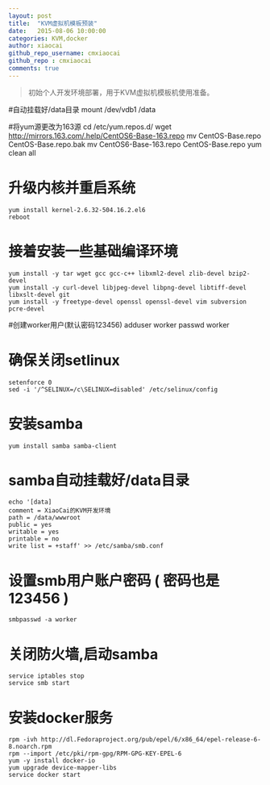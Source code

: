 ```yaml
---
layout: post
title:  "KVM虚拟机模板预装"
date:   2015-08-06 10:00:00
categories: KVM,docker
author: xiaocai
github_repo_username: cmxiaocai
github_repo : cmxiaocai
comments: true
---
```


> 初始个人开发环境部署，用于KVM虚拟机模板机使用准备。

#自动挂载好/data目录
	mount /dev/vdb1 /data


#将yum源更改为163源
	cd /etc/yum.repos.d/
	wget http://mirrors.163.com/.help/CentOS6-Base-163.repo
	mv CentOS-Base.repo CentOS-Base.repo.bak
	mv CentOS6-Base-163.repo CentOS-Base.repo
	yum clean all


# 升级内核并重启系统
	yum install kernel-2.6.32-504.16.2.el6
	reboot

<!-- more -->

# 接着安装一些基础编译环境
	yum install -y tar wget gcc gcc-c++ libxml2-devel zlib-devel bzip2-devel 
	yum install -y curl-devel libjpeg-devel libpng-devel libtiff-devel libxslt-devel git
	yum install -y freetype-devel openssl openssl-devel vim subversion pcre-devel

#创建worker用户(默认密码123456)
	adduser worker
	passwd worker

# 确保关闭setlinux
	setenforce 0
	sed -i '/^SELINUX=/c\SELINUX=disabled' /etc/selinux/config

# 安装samba
	yum install samba samba-client

# samba自动挂载好/data目录

	echo '[data]
	comment = XiaoCai的KVM开发环境
	path = /data/wwwroot
	public = yes
	writable = yes
	printable = no
	write list = +staff' >> /etc/samba/smb.conf


# 设置smb用户账户密码 ( 密码也是123456 )

	smbpasswd -a worker


# 关闭防火墙,启动samba
	service iptables stop
	service smb start

# 安装docker服务

	rpm -ivh http://dl.Fedoraproject.org/pub/epel/6/x86_64/epel-release-6-8.noarch.rpm
	rpm --import /etc/pki/rpm-gpg/RPM-GPG-KEY-EPEL-6
	yum -y install docker-io
	yum upgrade device-mapper-libs
	service docker start
